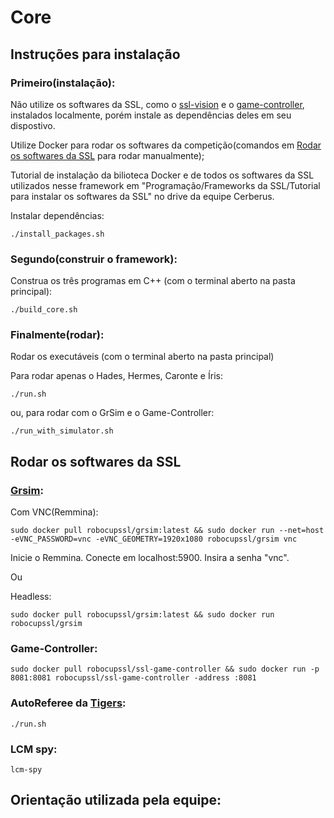# Core

## Instruções para instalação

### Primeiro(instalação):

Não utilize os softwares da SSL, como o [ssl-vision](https://github.com/RoboCup-SSL/ssl-vision) e o [game-controller](https://github.com/RoboCup-SSL/ssl-game-controller), instalados localmente, porém instale as dependências deles em seu dispostivo.

Utilize Docker para rodar os softwares da competição(comandos em [Rodar os softwares da SSL](https://github.com/CerberusRobotica/Core?tab=readme-ov-file#rodar-os-softwares-da-ssl) para rodar manualmente);

Tutorial de instalação da bilioteca Docker e de todos os softwares da SSL utilizados nesse framework em "Programação/Frameworks da SSL/Tutorial para instalar os softwares da SSL" no drive da equipe Cerberus.
	
	
Instalar dependências:

	./install_packages.sh
		

### Segundo(construir o framework):

Construa os três programas em C++ (com o terminal aberto na pasta principal):

	./build_core.sh

### Finalmente(rodar):

Rodar os executáveis (com o terminal aberto na pasta principal)

Para rodar apenas o Hades, Hermes, Caronte e Íris:

	./run.sh
 ou, para rodar com o GrSim e o Game-Controller:
 
 	./run_with_simulator.sh

	
## Rodar os softwares da SSL

### [Grsim](https://github.com/RoboCup-SSL/grSim):

Com VNC(Remmina): 
	
	sudo docker pull robocupssl/grsim:latest && sudo docker run --net=host -eVNC_PASSWORD=vnc -eVNC_GEOMETRY=1920x1080 robocupssl/grsim vnc

Inicie o Remmina. Conecte em localhost:5900. Insira a senha "vnc".

Ou

Headless: 
	
	sudo docker pull robocupssl/grsim:latest && sudo docker run robocupssl/grsim


### Game-Controller:

	sudo docker pull robocupssl/ssl-game-controller && sudo docker run -p 8081:8081 robocupssl/ssl-game-controller -address :8081

### AutoReferee da [Tigers](https://github.com/TIGERs-Mannheim/AutoReferee):

	./run.sh

### LCM spy:

	lcm-spy

## Orientação utilizada pela equipe:


